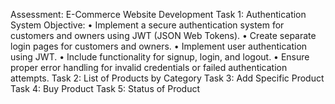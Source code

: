 Assessment: E-Commerce Website Development
Task 1: Authentication System
Objective:
• Implement a secure authentication system for customers and owners using JWT
(JSON Web Tokens).
• Create separate login pages for customers and owners.
• Implement user authentication using JWT.
• Include functionality for signup, login, and logout.
• Ensure proper error handling for invalid credentials or failed authentication attempts.
Task 2: List of Products by Category
Task 3: Add Specific Product
Task 4: Buy Product
Task 5: Status of Product
